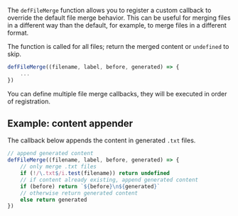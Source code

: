 
The `defFileMerge` function allows you to register a custom callback to override the default file merge behavior.
This can be useful for merging files in a different way than the default, for example, to merge files in a different format.

The function is called for all files; return the merged content or `undefined` to skip.

```js
defFileMerge((filename, label, before, generated) => {
    ...
})
```

You can define multiple file merge callbacks, they will be executed in order of registration.

## Example: content appender

The callback below appends the content in generated `.txt` files.

```js
// append generated content
defFileMerge((filename, label, before, generated) => {
    // only merge .txt files
    if (!/\.txt$/i.test(filename)) return undefined
    // if content already existing, append generated content
    if (before) return `${before}\n${generated}`
    // otherwise return generated content
    else return generated
})
```

